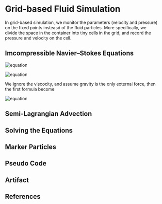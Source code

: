 # Grid-based Fluid Simulation

In grid-based simulation, we monitor the parameters (velocity and pressure) on the fixed points insteasd of the fluid particles. More specifically, we divide the space in the container into tiny cells in the grid, and record the pressure and velocity on the cell.

## Imcompressible Navier–Stokes Equations

![equation](http://bit.ly/2qE93fN)

![equation](http://bit.ly/2qEh0BD)

We ignore the viscocity, and assume gravity is the only external force, then the first formula become

![equation](http://bit.ly/2qE93fN)

## Semi-Lagrangian Advection

## Solving the Equations

## Marker Particles

## Pseudo Code

## Artifact

## References

